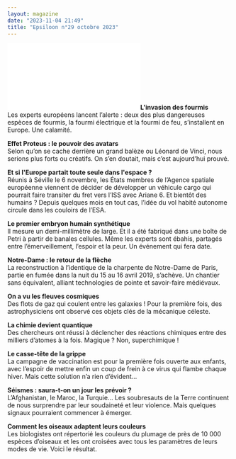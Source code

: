 ```yaml
---
layout: magazine
date: "2023-11-04 21:49"
title: "Epsiloon n°29 octobre 2023"
---
```

![Couverture](/img/epsiloon-29.img)**L'invasion des fourmis**  
Les experts européens lancent l’alerte&nbsp;: deux des plus dangereuses espèces de fourmis, la fourmi électrique et la fourmi de feu, s’installent en Europe. Une&nbsp;calamité.

**Effet Proteus : le pouvoir des avatars**  
Selon qu’on se cache derrière un grand balèze ou Léonard de Vinci, nous serions plus forts ou créatifs. On s’en doutait, mais c’est aujourd’hui prouvé.

**Et si l'Europe partait toute seule dans l'espace ?**  
Réunis à Séville le 6 novembre, les États membres de l’Agence spatiale européenne viennent de décider de développer un véhicule cargo qui pourrait faire transiter du fret vers l’ISS avec Ariane&nbsp;6. Et bientôt des humains&nbsp;? Depuis quelques mois en tout cas, l’idée du vol habité autonome circule dans les couloirs de l’ESA.

**Le premier embryon humain synthétique**  
Il mesure un demi-millimètre de large. Et il a été fabriqué dans une boîte de Petri à partir de banales cellules. Même les experts sont ébahis, partagés entre l’émerveillement, l’espoir et la peur. Un événement qui fera date.

**Notre-Dame : le retour de la flèche**  
La reconstruction à l’identique de la charpente de Notre-Dame de Paris, partie en fumée dans la nuit du 15 au 16&nbsp;avril&nbsp;2019, s’achève. Un chantier sans équivalent, alliant technologies de pointe et savoir-faire médiévaux.

**On a vu les fleuves cosmiques**  
Des flots de gaz qui coulent entre les galaxies&nbsp;! Pour la première fois, des astrophysiciens ont observé ces objets clés de la mécanique céleste.

**La chimie devient quantique**  
Des chercheurs ont réussi à déclencher des réactions chimiques entre des milliers d’atomes à la fois. Magique&nbsp;? Non, superchimique&nbsp;!

**Le casse-tête de la grippe**  
La campagne de vaccination est pour la première fois ouverte aux enfants, avec l’espoir de mettre enfin un coup de frein à ce virus qui flambe chaque hiver. Mais cette solution n’a rien d’évident…

**Séismes : saura-t-on un jour les prévoir ?**  
L’Afghanistan, le Maroc, la Turquie… Les soubresauts de la Terre continuent de nous surprendre par leur soudaineté et leur violence. Mais quelques signaux pourraient commencer à émerger.

**Comment les oiseaux adaptent leurs couleurs**  
Les biologistes ont répertorié les couleurs du plumage de près de 10&nbsp;000 espèces d’oiseaux et les ont croisées avec tous les paramètres de leurs modes de vie. Voici le résultat.